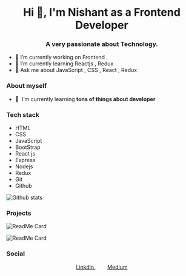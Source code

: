
<h1 align="center">Hi 👋, I'm Nishant as a Frontend Developer</h1>
<h3 align="center">A very passionate about Technology.</h3>

- 🔭 I’m currently working on Frontend .
- 🌱 I’m currently learning Reactjs , Redux
- 💬 Ask me about JavaScript , CSS , React , Redux 









### About myself



- 🌱&nbsp;&nbsp;I’m currently learning **tons of things about developer**





### Tech stack

* HTML
* CSS
* JavaScript
* BootStrap
* React js
* Express
* Nodejs
* Redux
* Git 
* Github


![Github stats](https://github-readme-stats.vercel.app/api?username=thinkwithcode)



### Projects

![ReadMe Card](https://github-readme-stats.vercel.app/api/pin/?username=thinkwithcode&repo=crypto-tracker )
<!-- ![ReadMe Card](https://github-readme-stats.vercel.app/api/pin/?username=thinkwithcode&repo=react-blog ) -->
![ReadMe Card](https://github-readme-stats.vercel.app/api/pin/?username=thinkwithcode&repo=todoListApp )
<!-- ![ReadMe Card](https://github-readme-stats.vercel.app/api/pin/?username=thinkwithcode&repo=polarishapp) -->
<!-- ![ReadMe Card](https://github-readme-stats.vercel.app/api/pin/?username=thinkwithcode&repo=textutils ) -->
### Social




<p align="center">
 
  
  <a href="https://www.linkedin.com/in/ketunishant/" target="blank">
   Linkdin
  </a>&nbsp;&nbsp;&nbsp;
 &nbsp;&nbsp;&nbsp;
  <a href="https://ketunishant.medium.com/how-to-deploy-an-app-on-netlify-fbb0af5e8d61" target="blank">
   Medium
  </a>
</p>
